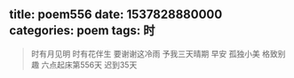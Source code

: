 title: poem556
date: 1537828880000
categories: poem
tags: 时
---
> 时有月见明
时有花伴生
要谢谢这冷雨
予我三天晴期
早安
孤独小美
格致别趣
六点起床第556天 迟到35天